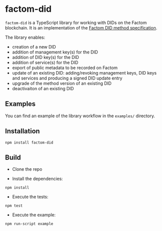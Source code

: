 # factom-did

`factom-did` is a TypeScript library for working with DIDs on the Factom blockchain. It is an implementation
of the [Factom DID method
specification](https://github.com/bi-foundation/FIS/blob/feature/DID/FIS/DID.md).

The library enables:

* creation of a new DID
* addition of management key(s) for the DID
* addition of DID key(s) for the DID
* addition of service(s) for the DID
* export of public metadata to be recorded on Factom
* update of an existing DID: adding/revoking management keys, DID keys and services and producing a signed DID
update entry
* upgrade of the method version of an existing DID
* deactivaiton of an existing DID

## Examples
You can find an example of the library workflow in the `examples/` directory.

## Installation
```
npm install factom-did
```

## Build

* Clone the repo

* Install the dependencies:
```
npm install
```

* Execute the tests:
```
npm test
```

* Execute the example:
```
npm run-script example
```
